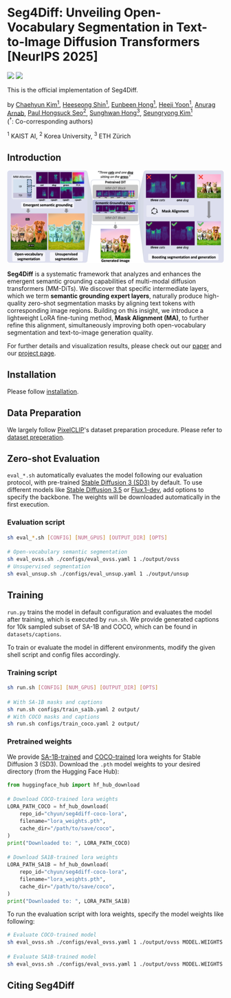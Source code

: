 # Seg4Diff: Unveiling Open-Vocabulary Segmentation in Text-to-Image Diffusion Transformers [NeurIPS 2025]


<a href="https://arxiv.org/abs/XXXX"><img src="https://img.shields.io/badge/arXiv-XXXX"></a>
<a href="https://cvlab-kaist.github.io/Seg4Diff"><img src="https://img.shields.io/badge/Project%20Page-online-brightgreen"></a>  

This is the official implementation of Seg4Diff.
<br>

by [Chaehyun Kim<sup>1</sup>](https://kchyun.github.io/), 
[Heeseong Shin<sup>1</sup>](https://hsshin98.github.io/), 
[Eunbeen Hong<sup>1</sup>](https://github.com/eunbeen-hong), 
[Heeji Yoon<sup>1</sup>](https://yoon-heez.github.io/), 
[Anurag Arnab](https://anuragarnab.github.io/), 
[Paul Hongsuck Seo<sup>2</sup>](https://phseo.github.io/), 
[Sunghwan Hong<sup>3</sup>](https://sunghwanhong.github.io/), 
[Seungryong Kim<sup>1</sup>](https://cvlab.kaist.ac.kr/members/faculty) <br>
(<sup>†</sup>: Co-corresponding authors)  

<sup>1</sup> KAIST AI, <sup>2</sup> Korea University, <sup>3</sup> ETH Zürich

## Introduction
![](assets/teaser.png)

**Seg4Diff** is a systematic framework that analyzes and enhances the emergent semantic grounding capabilities of multi-modal diffusion transformers (MM-DiTs). We discover that specific intermediate layers, which we term **semantic grounding expert layers**, naturally produce high-quality zero-shot segmentation masks by aligning text tokens with corresponding image regions. Building on this insight, we introduce a lightweight LoRA fine-tuning method, **Mask Alignment (MA)**, to further refine this alignment, simultaneously improving both open-vocabulary segmentation and text-to-image generation quality.

For further details and visualization results, please check out our [paper]() and our [project page]().

## Installation
Please follow [installation](INSTALL.md). 

## Data Preparation
We largely follow [PixelCLIP]()'s dataset preparation procedure. Please refer to [dataset preperation](datasets/README.md).

## Zero-shot Evaluation
<!-- ![](assets/zeroshot_arch.png) -->

`eval_*.sh` automatically evaluates the model following our evaluation protocol, with pre-trained [Stable Diffusion 3 (SD3)]() by default. To use different models like [Stable Diffusion 3.5]() or [Flux.1-dev](), add options to specify the backbone. The weights will be downloaded automatically in the first execution.

### Evaluation script
```bash
sh eval_*.sh [CONFIG] [NUM_GPUS] [OUTPUT_DIR] [OPTS]

# Open-vocabulary semantic segmentation
sh eval_ovss.sh ./configs/eval_ovss.yaml 1 ./output/ovss 
# Unsupervised segmentation
sh eval_unsup.sh ./configs/eval_unsup.yaml 1 ./output/unsup
```

## Training
<!-- ![](assets/train_arch.png) -->

```run.py``` trains the model in default configuration and evaluates the model after training, which is executed by ```run.sh```. We provide generated captions for 10k sampled subset of SA-1B and COCO, which can be found in ```datasets/captions```.

To train or evaluate the model in different environments, modify the given shell script and config files accordingly.

### Training script
```bash
sh run.sh [CONFIG] [NUM_GPUS] [OUTPUT_DIR] [OPTS]

# With SA-1B masks and captions
sh run.sh configs/train_sa1b.yaml 2 output/
# With COCO masks and captions
sh run.sh configs/train_coco.yaml 2 output/
```
### Pretrained weights

We provide [SA-1B-trained](https://huggingface.co/chyun/seg4diff-sa1b-lora) and [COCO-trained](https://huggingface.co/chyun/seg4diff-coco-lora) lora weights for Stable Diffusion 3 (SD3). Download the `.pth` model weights to your desired directory (from the Hugging Face Hub):
```python
from huggingface_hub import hf_hub_download

# Download COCO-trained lora weights
LORA_PATH_COCO = hf_hub_download(
    repo_id="chyun/seg4diff-coco-lora",
    filename="lora_weights.pth",
    cache_dir="/path/to/save/coco",
)
print("Downloaded to: ", LORA_PATH_COCO)

# Download SA1B-trained lora weights
LORA_PATH_SA1B = hf_hub_download(
    repo_id="chyun/seg4diff-coco-lora",
    filename="lora_weights.pth",
    cache_dir="/path/to/save/coco",
)
print("Downloaded to: ", LORA_PATH_SA1B)
```

To run the evaluation script with lora weights, specify the model weights like following:
```bash
# Evaluate COCO-trained model
sh eval_ovss.sh ./configs/eval_ovss.yaml 1 ./output/ovss MODEL.WEIGHTS LORA_PATH_COCO

# Evaluate SA1B-trained model
sh eval_ovss.sh ./configs/eval_ovss.yaml 1 ./output/ovss MODEL.WEIGHTS LORA_PATH_SA1B
```


## Citing Seg4Diff

```BibTeX

```
